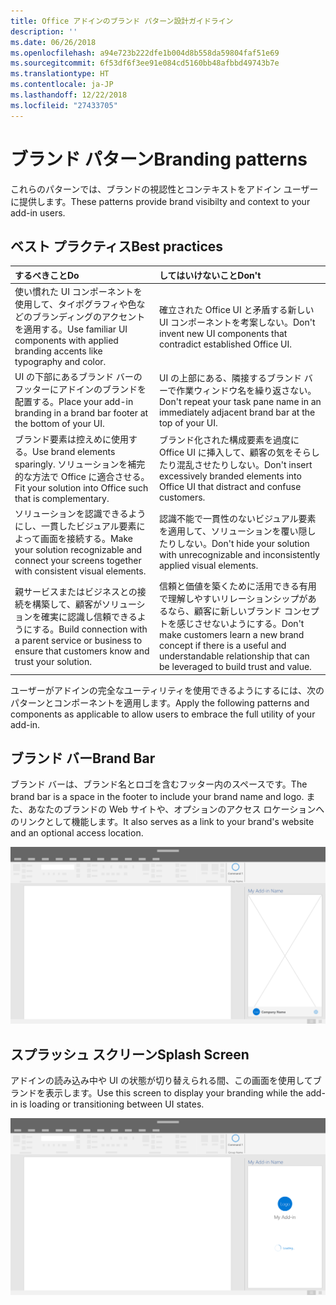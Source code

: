```yaml
---
title: Office アドインのブランド パターン設計ガイドライン
description: ''
ms.date: 06/26/2018
ms.openlocfilehash: a94e723b222dfe1b004d8b558da59804faf51e69
ms.sourcegitcommit: 6f53df6f3ee91e084cd5160bb48afbbd49743b7e
ms.translationtype: HT
ms.contentlocale: ja-JP
ms.lasthandoff: 12/22/2018
ms.locfileid: "27433705"
---
```

# <a name="branding-patterns"></a><span data-ttu-id="14d12-102">ブランド パターン</span><span class="sxs-lookup"><span data-stu-id="14d12-102">Branding patterns</span></span>

<span data-ttu-id="14d12-103">これらのパターンでは、ブランドの視認性とコンテキストをアドイン ユーザーに提供します。</span><span class="sxs-lookup"><span data-stu-id="14d12-103">These patterns provide brand visibilty and context to your add-in users.</span></span> 

## <a name="best-practices"></a><span data-ttu-id="14d12-104">ベスト プラクティス</span><span class="sxs-lookup"><span data-stu-id="14d12-104">Best practices</span></span>

|<span data-ttu-id="14d12-105">するべきこと</span><span class="sxs-lookup"><span data-stu-id="14d12-105">Do</span></span> |<span data-ttu-id="14d12-106">してはいけないこと</span><span class="sxs-lookup"><span data-stu-id="14d12-106">Don't</span></span>|
|:---- |:----|
| <span data-ttu-id="14d12-107">使い慣れた UI コンポーネントを使用して、タイポグラフィや色などのブランディングのアクセントを適用する。</span><span class="sxs-lookup"><span data-stu-id="14d12-107">Use familiar UI components with applied branding accents like typography and color.</span></span> | <span data-ttu-id="14d12-108">確立された Office UI と矛盾する新しい UI コンポーネントを考案しない。</span><span class="sxs-lookup"><span data-stu-id="14d12-108">Don't invent new UI components that contradict established Office UI.</span></span> | 
| <span data-ttu-id="14d12-109">UI の下部にあるブランド バーのフッターにアドインのブランドを配置する。</span><span class="sxs-lookup"><span data-stu-id="14d12-109">Place your add-in branding in a brand bar footer at the bottom of your UI.</span></span> | <span data-ttu-id="14d12-110">UI の上部にある、隣接するブランド バーで作業ウィンドウ名を繰り返さない。</span><span class="sxs-lookup"><span data-stu-id="14d12-110">Don't repeat your task pane name in an immediately adjacent brand bar at the top of your UI.</span></span> |
| <span data-ttu-id="14d12-111">ブランド要素は控えめに使用する。</span><span class="sxs-lookup"><span data-stu-id="14d12-111">Use brand elements sparingly.</span></span> <span data-ttu-id="14d12-112">ソリューションを補完的な方法で Office に適合させる。</span><span class="sxs-lookup"><span data-stu-id="14d12-112">Fit your solution into Office such that is complementary.</span></span> | <span data-ttu-id="14d12-113">ブランド化された構成要素を過度に Office UI に挿入して、顧客の気をそらしたり混乱させたりしない。</span><span class="sxs-lookup"><span data-stu-id="14d12-113">Don't insert excessively branded elements into Office UI that distract and confuse customers.</span></span> |
| <span data-ttu-id="14d12-114">ソリューションを認識できるようにし、一貫したビジュアル要素によって画面を接続する。</span><span class="sxs-lookup"><span data-stu-id="14d12-114">Make your solution recognizable and connect your screens together with consistent visual elements.</span></span> | <span data-ttu-id="14d12-115">認識不能で一貫性のないビジュアル要素を適用して、ソリューションを覆い隠したりしない。</span><span class="sxs-lookup"><span data-stu-id="14d12-115">Don't hide your solution with unrecognizable and inconsistently applied visual elements.</span></span> |
| <span data-ttu-id="14d12-116">親サービスまたはビジネスとの接続を構築して、顧客がソリューションを確実に認識し信頼できるようにする。</span><span class="sxs-lookup"><span data-stu-id="14d12-116">Build connection with a parent service or business to ensure that customers know and trust your solution.</span></span> | <span data-ttu-id="14d12-117">信頼と価値を築くために活用できる有用で理解しやすいリレーションシップがあるなら、顧客に新しいブランド コンセプトを感じさせないようにする。</span><span class="sxs-lookup"><span data-stu-id="14d12-117">Don't make customers learn a new brand concept if there is a useful and understandable relationship that can be leveraged to build trust and value.</span></span> |


<span data-ttu-id="14d12-118">ユーザーがアドインの完全なユーティリティを使用できるようにするには、次のパターンとコンポーネントを適用します。</span><span class="sxs-lookup"><span data-stu-id="14d12-118">Apply the following patterns and components as applicable to allow users to embrace the full utility of your add-in.</span></span>


## <a name="brand-bar"></a><span data-ttu-id="14d12-119">ブランド バー</span><span class="sxs-lookup"><span data-stu-id="14d12-119">Brand Bar</span></span>

<span data-ttu-id="14d12-120">ブランド バーは、ブランド名とロゴを含むフッター内のスペースです。</span><span class="sxs-lookup"><span data-stu-id="14d12-120">The brand bar is a space in the footer to include your brand name and logo.</span></span> <span data-ttu-id="14d12-121">また、あなたのブランドの Web サイトや、オプションのアクセス ロケーションへのリンクとして機能します。</span><span class="sxs-lookup"><span data-stu-id="14d12-121">It also serves as a link to your brand's website and an optional access location.</span></span>

![ブランド バー - デスクトップ作業ウィンドウの仕様](../images/add-in-brand-bar.png)

## <a name="splash-screen"></a><span data-ttu-id="14d12-123">スプラッシュ スクリーン</span><span class="sxs-lookup"><span data-stu-id="14d12-123">Splash Screen</span></span>

<span data-ttu-id="14d12-124">アドインの読み込み中や UI の状態が切り替えられる間、この画面を使用してブランドを表示します。</span><span class="sxs-lookup"><span data-stu-id="14d12-124">Use this screen to display your branding while the add-in is loading or transitioning between UI states.</span></span>

![ブランド スプラッシュ スクリーン - デスクトップ作業ウィンドウの仕様](../images/add-in-splash-screen.png)